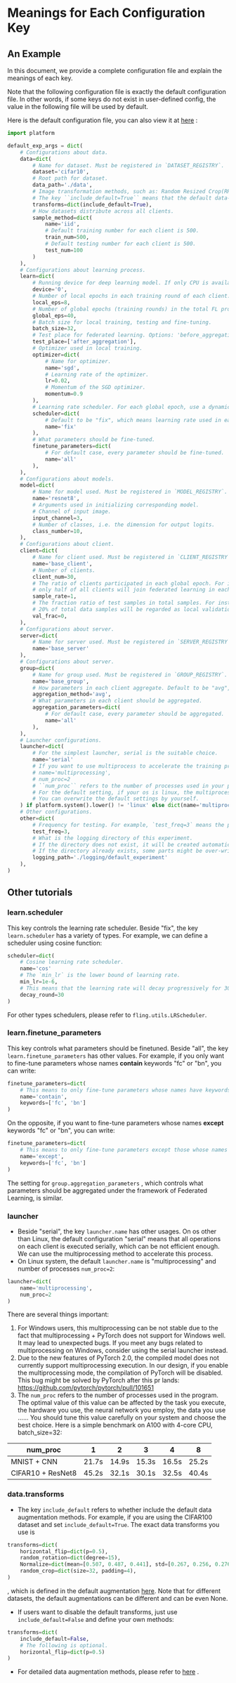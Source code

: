 # Meanings for Each Configuration Key

## An Example

In this document, we provide a complete configuration file and explain the meanings of each key.

Note that the following configuration file is exactly the default configuration file. In other words, if some keys do not exist in user-defined config, the value in the following file will be used by default.

Here is the default configuration file, you can also view it at [here](https://github.com/kxzxvbk/Fling/blob/main/argzoo/default_config.py) :

```python
import platform

default_exp_args = dict(
    # Configurations about data.
    data=dict(
        # Name for dataset. Must be registered in `DATASET_REGISTRY`.
        dataset='cifar10',
        # Root path for dataset.
        data_path='./data',
        # Image transformation methods, such as: Random Resized Crop(RRC), Resize, Color Jitter ...
        # The key ``include_default=True`` means that the default data-augmentation will be applied.
        transforms=dict(include_default=True),
        # How datasets distribute across all clients.
        sample_method=dict(
            name='iid',
            # Default training number for each client is 500.
            train_num=500,
            # Default testing number for each client is 500.
            test_num=100
        )
    ),
    # Configurations about learning process.
    learn=dict(
        # Running device for deep learning model. If only CPU is available, set this key to be "cpu".
        device='0',
        # Number of local epochs in each training round of each client.
        local_eps=8,
        # Number of global epochs (training rounds) in the total FL process.
        global_eps=40,
        # Batch size for local training, testing and fine-tuning.
        batch_size=32,
        # Test place for federated learning. Options: 'before_aggregation', 'after_aggregation'
        test_place=['after_aggregation'],
        # Optimizer used in local training.
        optimizer=dict(
            # Name for optimizer.
            name='sgd',
            # Learning rate of the optimizer.
            lr=0.02,
            # Momentum of the SGD optimizer.
            momentum=0.9
        ),
        # Learning rate scheduler. For each global epoch, use a dynamic learning rate.
        scheduler=dict(
            # Default to be "fix", which means learning rate used in each global epoch is identical.
            name='fix'
        ),
        # What parameters should be fine-tuned.
        finetune_parameters=dict(
            # For default case, every parameter should be fine-tuned.
            name='all'
        ),
    ),
    # Configurations about models.
    model=dict(
        # Name for model used. Must be registered in `MODEL_REGISTRY`.
        name='resnet8',
        # Arguments used in initializing corresponding model.
        # Channel of input image.
        input_channel=3,
        # Number of classes, i.e. the dimension for output logits.
        class_number=10,
    ),
    # Configurations about client.
    client=dict(
        # Name for client used. Must be registered in `CLIENT_REGISTRY`.
        name='base_client',
        # Number of clients.
        client_num=30,
        # The ratio of clients participated in each global epoch. For instance, if `sample_rate=0.5`,
        # only half of all clients will join federated learning in each global epoch.
        sample_rate=1,
        # The fraction ratio of test samples in total samples. For instance, if `val_frac=0.2`, this means
        # 20% of total data samples will be regarded as local validation dataset, and 80% for training dataset.
        val_frac=0,
    ),
    # Configurations about server.
    server=dict(
        # Name for server used. Must be registered in `SERVER_REGISTRY`.
        name='base_server'
    ),
    # Configurations about server.
    group=dict(
        # Name for group used. Must be registered in `GROUP_REGISTRY`.
        name='base_group',
        # How parameters in each client aggregate. Default to be "avg", which means a simple average.
        aggregation_method='avg',
        # What parameters in each client should be aggregated.
        aggregation_parameters=dict(
            # For default case, every parameter should be aggregated.
            name='all'
        ),
    ),
    # Launcher configurations.
    launcher=dict(
        # For the simplest launcher, serial is the suitable choice.
        name='serial'
        # If you want to use multiprocess to accelerate the training process, you can use the following setting.
        # name='multiprocessing',
        # num_proc=2
        # ``num_proc`` refers to the number of processes used in your program.
        # For the default setting, if your os is linux, the multiprocessing mode is enabled.
        # You can overwrite the default settings by yourself.
    ) if platform.system().lower() != 'linux' else dict(name='multiprocessing', num_proc=2),
    # Other configurations.
    other=dict(
        # Frequency for testing. For example, `test_freq=3` means the performance is tested every 3 global epochs.
        test_freq=3,
        # What is the logging directory of this experiment.
        # If the directory does not exist, it will be created automatically.
        # If the directory already exists, some parts might be over-written, which should be carefully inspected.
        logging_path='./logging/default_experiment'
    ),
)
```

## Other tutorials

### learn.scheduler

This key controls the learning rate scheduler. Beside "fix", the key `learn.scheduler` has a variety of types. For example, we can define a scheduler using cosine function:

```python
scheduler=dict(
    # Cosine learning rate scheduler.
    name='cos'
    # The `min_lr` is the lower bound of learning rate.
    min_lr=1e-6,
    # This means that the learning rate will decay progressively for 30 global epochs and finally reaches `min_lr`.
    decay_round=30
)
```

For other types schedulers, please refer to `fling.utils.LRScheduler`.

### learn.finetune_parameters

This key controls what parameters should be finetuned. Beside "all", the key `learn.finetune_parameters` has other values. For example, if you only want to fine-tune parameters whose names **contain** keywords "fc" or "bn", you can write:

```python
finetune_parameters=dict(
    # This means to only fine-tune parameters whose names have keywords listed in `keywords`
    name='contain',
    keywords=['fc', 'bn']
)
```

On the opposite, if you want to fine-tune parameters whose names **except** keywords "fc" or "bn", you can write:

```python
finetune_parameters=dict(
    # This means to only fine-tune parameters except those whose names have keywords listed in `keywords`
    name='except',
    keywords=['fc', 'bn']
)
```

The setting for `group.aggregation_parameters` , which controls what parameters should be aggregated under the framework of Federated Learning, is similar.

### launcher

- Beside "serial", the key `launcher.name` has other usages. On os other than Linux, the default configuration "serial" means that all operations on each client is executed serially, which can be not efficient enough. We can use the multiprocessing method to accelerate this process.
- On Linux system, the default `launcher.name` is "multiprocessing" and number of processes `num_proc=2`:

```python
launcher=dict(
    name='multiprocessing',
    num_proc=2
)
```

There are several things important:

1) For Windows users, this multiprocessing can be not stable due to the fact that multiprocessing + PyTorch does not support for Windows well. It may lead to unexpected bugs. If you meet any bugs related to multiprocessing on Windows, consider using the serial launcher instead.
2) Due to the new features of PyTorch 2.0, the compiled model does not currently support multiprocessing execution. In our design, if you enable the multiprocessing mode, the compilation of PyTorch will be disabled. This bug might be solved by PyTorch after this pr lands: https://github.com/pytorch/pytorch/pull/101651
3) The `num_proc` refers to the number of processes used in the program. The optimal value of this value can be affected by the task you execute, the hardware you use, the neural network you employ, the data you use ...... You should tune this value carefully on your system and choose the best choice. Here is a simple benchmark on A100 with 4-core CPU, batch_size=32:

| num_proc          | 1     | 2     | 3     | 4     | 8     |
| ----------------- | ----- | ----- | ----- | ----- | ----- |
| MNIST + CNN       | 21.7s | 14.9s | 15.3s | 16.5s | 25.2s |
| CIFAR10 + ResNet8 | 45.2s | 32.1s | 30.1s | 32.5s | 40.4s |

### data.transforms

- The key `include_default` refers to whether include the default data augmentation methods. For example, if you are using the CIFAR100 dataset and set `include_default=True`. The exact data transforms you use is

```python
transforms=dict(
    horizontal_flip=dict(p=0.5),
    random_rotation=dict(degree=15),
    Normalize=dict(mean=[0.507, 0.487, 0.441], std=[0.267, 0.256, 0.276]),
    random_crop=dict(size=32, padding=4),
)
```

, which is defined in the default augmentation [here](https://github.com/kxzxvbk/Fling/blob/main/fling/dataset/cifar100.py). Note that for different datasets, the default augmentations can be different and can be even None.

- If users want to disable the default transforms, just use `include_default=False` and define your own methods:

```python
transforms=dict(
    include_default=False,
    # The following is optional.
    horizontal_flip=dict(p=0.5)
)
```

- For detailed data augmentation methods, please refer to [here](https://github.com/kxzxvbk/Fling/blob/main/fling/utils/data_utils/data_transform.py) .

